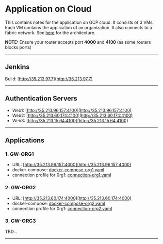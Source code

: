 
# Application on Cloud

This contains notes for the application on GCP cloud. It consists of 3 VMs. Each VM contains the application of an organization. It also connects to a fabric network. See [here](https://github.com/HKTFP/fdi-network/blob/master/README.md) for the architecture.

**NOTE:** Ensure your router accepts port **4000** and **4100** (as some routers blocks ports)
***

## Jenkins

Build: [http://35.213.97.7](http://35.213.97.7)

***

## Authentication Servers

- Web1: [http://35.213.96.157:4100](http://35.213.96.157:4100)
- Web2: [http://35.213.60.174:4100](http://35.213.60.174:4100)
- Web3: [http://35.213.15.64:4100](http://35.213.15.64:4100)

***

## Applications

### 1. GW-ORG1

- URL: [http://35.213.96.157:4000](http://35.213.96.157:4000)
- docker-compose: [docker-compose-org1.yaml](docker-compose-org1.yaml)
- connection profile for 0rg1: [connection-org1.yaml](connection-org1.yaml)

### 2. GW-ORG2

- URL: [http://35.213.60.174:4000](http://35.213.60.174:4000)
- docker-compose: [docker-compose-org2.yaml](docker-compose-org2.yaml)
- connection profile for 0rg1: [connection-org2.yaml](connection-org2.yaml)

### 3. GW-ORG3

TBD...

***
